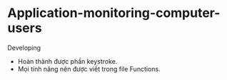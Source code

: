 # Application-monitoring-computer-users
Developing

- Hoàn thành được phần keystroke.
- Mọi tính năng nên được viết trong file Functions.

